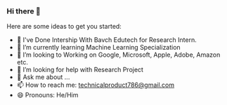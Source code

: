 ### Hi there 👋

<!--
**deepmachine786/deepmachine786** is a ✨ _special_ ✨ repository because its `README.md` (this file) appears on your GitHub profile.
-->
Here are some ideas to get you started:

- 🔭 I've Done Intership With Bavch Edutech for Research Intern.
- 🌱 I’m currently learning Machine Learning Specialization
- 👯 I’m looking to Working on Google, Microsoft, Apple, Adobe, Amazon etc.
- 🤔 I’m looking for help with Research Project 
- 💬 Ask me about ...
- 📫 How to reach me: technicalproduct786@gmail.com
- 😄 Pronouns: He/Him
